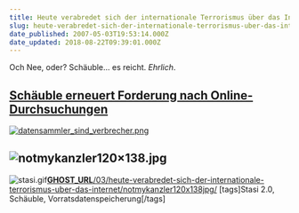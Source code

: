 ```yaml
---
title: Heute verabredet sich der internationale Terrorismus über das Internet
slug: heute-verabredet-sich-der-internationale-terrorismus-uber-das-internet
date_published: 2007-05-03T19:53:14.000Z
date_updated: 2018-08-22T09:39:01.000Z
---
```


Och Nee, oder? Schäuble... es reicht. *Ehrlich*.

## [  Schäuble erneuert Forderung nach Online-Durchsuchungen](http://www.heise.de/newsticker/meldung/89246/from/atom10)
[![datensammler_sind_verbrecher.png](//picdump.thafaker.de/2007/05/datensammler_sind_verbrecher.png)](__GHOST_URL__/03/heute-verabredet-sich-der-internationale-terrorismus-uber-das-internet/datensammler_sind_verbrecherpng-2/)
## ![notmykanzler120×138.jpg](//picdump.thafaker.de/2007/05/notmykanzler120x138.jpg)
![stasi.gif](//picdump.thafaker.de/2007/05/stasi.gif)[__GHOST_URL__/03/heute-verabredet-sich-der-internationale-terrorismus-uber-das-internet/notmykanzler120x138jpg/](__GHOST_URL__/03/heute-verabredet-sich-der-internationale-terrorismus-uber-das-internet/notmykanzler120x138jpg/)
[tags]Stasi 2.0, Schäuble, Vorratsdatenspeicherung[/tags]
